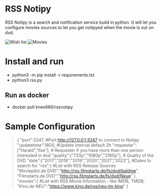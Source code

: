 # RSS Notipy

RSS Notipy is a search and notification service build in python.
It will let you configure movies sources to let you get notipyed when the movie is out on dvd.

![Wish list](https://ibb.co/VWsWRDg)
![Movies](https://ibb.co/vzhBXPM)

# Install and run

* python3 -m pip install -r requirements.txt
* python3 rss.py

## Run as docker
* docker pull knex666/rssnotipy

# Sample Configuration

>{
>    "port":3247, #Port http://127.0.0.1:3247 to connect to Notipy 
>    "updatetime":1800, #Update interval default 2h 
>    "requester":["Harald","Ilse"], # Requester if you have more than one person interested in dvd 
>    "quality":["720p","1080p","2160p"], # Quality of the DVD 
>    "date":["2017","2018","2019","2020","2021","2022"], #Dates to search for 
>    "rss":{ #List with RSS Release Sources  
>        "Moviepilot.de DVD":"http://rss.filmstarts.de/fs/dvd/baldige", 
>        "Filmstarts.de DVD":"http://rss.filmstarts.de/fs/dvd/Neue" 
>    }, 
>    "movies":{ #List with RSS Movie Information - like IMDB, TMDB; 
>        "Kino.de NEU":"https://www.kino.de/rss/neu-im-kino" 
>} 
 


